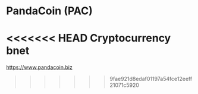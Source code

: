 PandaCoin (PAC)
===========

<<<<<<< HEAD
Cryptocurrency bnet
=======
https://www.pandacoin.biz
>>>>>>> 9fae921d8edaf01197a54fce12eeff21071c5920
